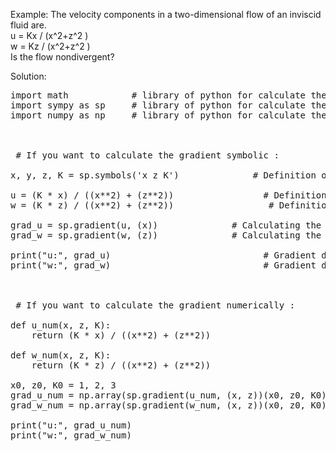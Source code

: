 Example: The velocity components in a two-dimensional flow of an inviscid fluid are. <br />
                                u = Kx / (x^2+z^2 ) <br />
                                w = Kz / (x^2+z^2 ) <br />
Is the flow nondivergent?
<br />

Solution: 
         
<pre>
import math            # library of python for calculate the calculation of below 
import sympy as sp     # library of python for calculate the calculation of below
import numpy as np     # library of python for calculate the calculation of below


  
 # If you want to calculate the gradient symbolic :
  
x, y, z, K = sp.symbols('x z K')              # Definition of symbolic variables

u = (K * x) / ((x**2) + (z**2))                 # Definition of functions
w = (K * z) / ((x**2) + (z**2))                  # Definition of functions

grad_u = sp.gradient(u, (x))              # Calculating the gradient symbolically
grad_w = sp.gradient(w, (z))              # Calculating the gradient symbolically

print("u:", grad_u)                             # Gradient display
print("w:", grad_w)                             # Gradient display

  

 # If you want to calculate the gradient numerically :
  
def u_num(x, z, K):
    return (K * x) / ((x**2) + (z**2))

def w_num(x, z, K):
    return (K * z) / ((x**2) + (z**2))

x0, z0, K0 = 1, 2, 3
grad_u_num = np.array(sp.gradient(u_num, (x, z))(x0, z0, K0))
grad_w_num = np.array(sp.gradient(w_num, (x, z))(x0, z0, K0))

print("u:", grad_u_num)
print("w:", grad_w_num)

